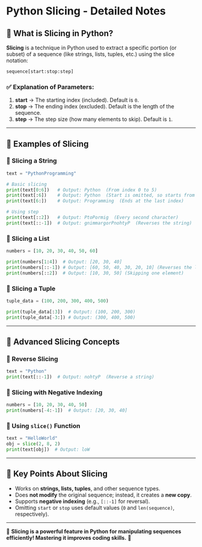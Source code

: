 # Python Slicing - Detailed Notes

## 📌 What is Slicing in Python?
**Slicing** is a technique in Python used to extract a specific portion (or subset) of a sequence (like strings, lists, tuples, etc.) using the slice notation:

```python
sequence[start:stop:step]
```

### ✅ Explanation of Parameters:
1. **start** → The starting index (included). Default is `0`.
2. **stop** → The ending index (excluded). Default is the length of the sequence.
3. **step** → The step size (how many elements to skip). Default is `1`.

---

## 📌 Examples of Slicing

### 🔹 Slicing a String
```python
text = "PythonProgramming"

# Basic slicing
print(text[0:6])   # Output: Python  (From index 0 to 5)
print(text[:6])    # Output: Python  (Start is omitted, so starts from 0)
print(text[6:])    # Output: Programming  (Ends at the last index)

# Using step
print(text[::2])   # Output: PtoPormig  (Every second character)
print(text[::-1])  # Output: gnimmargorPnohtyP  (Reverses the string)
```

### 🔹 Slicing a List
```python
numbers = [10, 20, 30, 40, 50, 60]

print(numbers[1:4])  # Output: [20, 30, 40]
print(numbers[::-1]) # Output: [60, 50, 40, 30, 20, 10] (Reverses the list)
print(numbers[::2])  # Output: [10, 30, 50] (Skipping one element)
```

### 🔹 Slicing a Tuple
```python
tuple_data = (100, 200, 300, 400, 500)

print(tuple_data[:3])  # Output: (100, 200, 300)
print(tuple_data[-3:]) # Output: (300, 400, 500)
```

---

## 📌 Advanced Slicing Concepts

### 🔹 Reverse Slicing
```python
text = "Python"
print(text[::-1])  # Output: nohtyP  (Reverse a string)
```

### 🔹 Slicing with Negative Indexing
```python
numbers = [10, 20, 30, 40, 50]
print(numbers[-4:-1])  # Output: [20, 30, 40]
```

### 🔹 Using `slice()` Function
```python
text = "HelloWorld"
obj = slice(2, 8, 2)
print(text[obj])  # Output: loW
```

---

## 📌 Key Points About Slicing
- Works on **strings, lists, tuples**, and other sequence types.
- Does **not modify** the original sequence; instead, it creates a **new copy**.
- Supports **negative indexing** (e.g., `[::-1]` for reversal).
- Omitting `start` or `stop` uses default values (`0` and `len(sequence)`, respectively).

---
🎯 **Slicing is a powerful feature in Python for manipulating sequences efficiently! Mastering it improves coding skills.** 🚀


